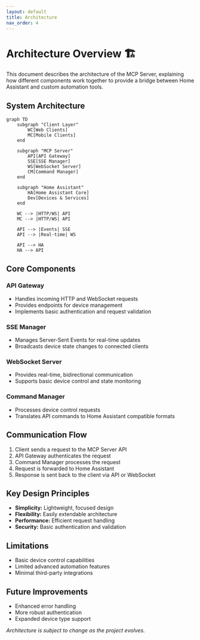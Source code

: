```yaml
---
layout: default
title: Architecture
nav_order: 4
---
```


# Architecture Overview 🏗️

This document describes the architecture of the MCP Server, explaining how different components work together to provide a bridge between Home Assistant and custom automation tools.

## System Architecture

```mermaid
graph TD
    subgraph "Client Layer"
        WC[Web Clients]
        MC[Mobile Clients]
    end

    subgraph "MCP Server"
        API[API Gateway]
        SSE[SSE Manager]
        WS[WebSocket Server]
        CM[Command Manager]
    end

    subgraph "Home Assistant"
        HA[Home Assistant Core]
        Dev[Devices & Services]
    end

    WC --> |HTTP/WS| API
    MC --> |HTTP/WS| API
    
    API --> |Events| SSE
    API --> |Real-time| WS
    
    API --> HA
    HA --> API
```

## Core Components

### API Gateway
- Handles incoming HTTP and WebSocket requests
- Provides endpoints for device management
- Implements basic authentication and request validation

### SSE Manager
- Manages Server-Sent Events for real-time updates
- Broadcasts device state changes to connected clients

### WebSocket Server
- Provides real-time, bidirectional communication
- Supports basic device control and state monitoring

### Command Manager
- Processes device control requests
- Translates API commands to Home Assistant compatible formats

## Communication Flow

1. Client sends a request to the MCP Server API
2. API Gateway authenticates the request
3. Command Manager processes the request
4. Request is forwarded to Home Assistant
5. Response is sent back to the client via API or WebSocket

## Key Design Principles

- **Simplicity:** Lightweight, focused design
- **Flexibility:** Easily extendable architecture
- **Performance:** Efficient request handling
- **Security:** Basic authentication and validation

## Limitations

- Basic device control capabilities
- Limited advanced automation features
- Minimal third-party integrations

## Future Improvements

- Enhanced error handling
- More robust authentication
- Expanded device type support

*Architecture is subject to change as the project evolves.* 